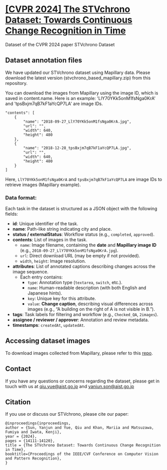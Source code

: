# [[CVPR 2024] The STVchrono Dataset: Towards Continuous Change Recognition in Time](https://openaccess.thecvf.com/content/CVPR2024/papers/Sun_The_STVchrono_Dataset_Towards_Continuous_Change_Recognition_in_Time_CVPR_2024_paper.pdf)

Dataset of the CVPR 2024 paper STVchrono Dataset

## Dataset annotation files

We have updated our STVchrono dataset using Mapillary data. Please download the latest version (stvchrono_based_mapillary.zip) from this repository.

You can download the images from Mapillary using the image ID, which is saved in content.name. 
Here is an example: 'LlY70YKk5onM1fsNga0KrA' and 'tpsBxjm7qB7kF1aYcQP7LA' are image IDs.
```
"contents": [
    {
        "name": "2018-09-27_LlY70YKk5onM1fsNga0KrA.jpg",
        "url": "",
        "width": 640,
        "height": 480
    },
    {
        "name": "2018-12-28_tpsBxjm7qB7kF1aYcQP7LA.jpg",
        "url": "",
        "width": 640,
        "height": 480
    }
]
```
Here, `LlY70YKk5onM1fsNga0KrA` and `tpsBxjm7qB7kF1aYcQP7LA` are image IDs to retrieve images (Mapillary example).



### Data format:

Each task in the dataset is structured as a JSON object with the following fields:

- **id**: Unique identifier of the task.  
- **name**: Path-like string indicating city and place.  
- **status / externalStatus**: Workflow status (e.g., `completed`, `approved`).  
- **contents**: List of images in the task.  
  - `name`: Image filename, containing the **date** and **Mapillary image ID** (e.g., `2018-09-27_LlY70YKk5onM1fsNga0KrA.jpg`).  
  - `url`: Direct download URL (may be empty if not provided).  
  - `width`, `height`: Image resolution.  
- **attributes**: List of annotated captions describing changes across the image sequence.  
  - Each entry contains:
    - `type`: Annotation type (`textarea`, `switch`, etc.).  
    - `name`: Human-readable description (with both English and Japanese hints).  
    - `key`: Unique key for this attribute.  
    - `value`: **Change caption**, describing visual differences across images (e.g., “A building on the right of A is not visible in B.”).  
- **tags**: Task labels for filtering and workflow (e.g., `Checked_QA`, `2images`).  
- **assignee / reviewer / approver**: Annotation and review metadata.  
- **timestamps**: `createdAt`, `updatedAt`. 


## Accessing dataset images

To download images collected from Mapillary, please refer to this [repo](https://github.com/Stefal/mapillary_download).

## Contact
If you have any questions or concerns regarding the dataset, please get in touch with us at qiu.yue@aist.go.jp and yanjun.son@aist.go.jp


## Citation

If you use or discuss our STVchrono, please cite our paper:
```
@inproceedings{inproceedings,
author = {Sun, Yanjun and Yue, Qiu and Khan, Mariia and Matsuzawa, Fumiya and Iwata, Kenji},
year = {2024},
pages = {14111-14120},
title = {The STVchrono Dataset: Towards Continuous Change Recognition in Time},
booktitle={Proceedings of the IEEE/CVF Conference on Computer Vision and Pattern Recognition},
}
```
